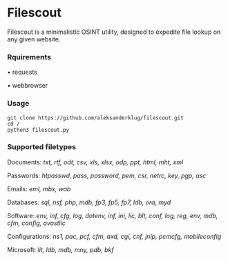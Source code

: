 # Filescout
Filescout is a minimalistic OSINT utility, designed to expedite file lookup on any given website.

### Rquirements

• requests

• webbrowser

### Usage
```
git clone https://github.com/aleksanderklug/filescout.git
cd /
python3 filescout.py
```
### Supported filetypes

Documents: *txt, rtf, odt, csv, xls, xlsx, odp, ppt, html, mht, xml*

Passwords: *htpasswd, pass, password, pem, csr, netrc, key, pgp, asc*

Emails: *eml, mbx, wab*

Databases: *sql, nsf, php, mdb, fp3, fp5, fp7, ldb, ora, myd*

Software: *env, inf, cfg, log, dotenv, inf, ini, lic, blt, conf, log, reg, env, mdb, cfm, config, avastlic*

Configurations: *ns1, pac, pcf, cfm, axd, cgi, cnf, jnlp, pcmcfg, mobileconfig*

Microsoft: *lit, ldb, mdb, mny, pdb, bkf*

